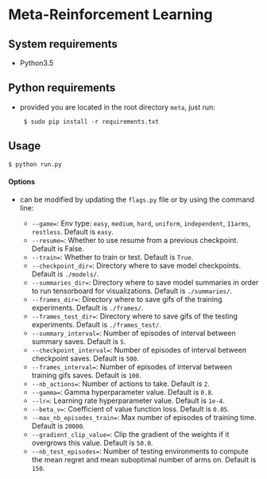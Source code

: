 # Meta-Reinforcement Learning

## System requirements

 - Python3.5

## Python requirements

 - provided you are located in the root directory ```meta```, just run:

        $ sudo pip install -r requirements.txt

## Usage

    $ python run.py

#### Options

- can be modified by updating the ```flags.py``` file or by using the command line:

    * ```--game=```:  Env type: ```easy```, ```medium```, ```hard```, ```uniform```, ```independent```, ```11arms```, ```restless```. Default is ```easy```.
    * ```--resume=```:  Whether to use resume from a previous checkpoint. Default is False.
    * ```--train=```:  Whether to train or test. Default is ```True```.
    * ```--checkpoint_dir=```:  Directory where to save model checkpoints. Default is ```./models/```.
    * ```--summaries_dir=```:  Directory where to save model summaries in order to run tensorboard for visualizations. Default is ```./summaries/```.
    * ```--frames_dir=```:  Directory where to save gifs of the training experiments. Default is ```./frames/```.
    * ```--frames_test_dir=```:  Directory where to save gifs of the testing experiments. Default is ```./frames_test/```.
    * ```--summary_interval=```:  Number of episodes of interval between summary saves. Default is ```5```.
    * ```--checkpoint_interval=```:  Number of episodes of interval between checkpoint saves. Default is ```500```.
    * ```--frames_interval=```:  Number of episodes of interval between training gifs saves. Default is ```100```.
    * ```--nb_actions=```:  Number of actions to take. Default is ```2```.
    * ```--gamma=```:  Gamma hyperparameter value. Default is ```0.8```.
    * ```--lr=```:  Learning rate hyperparameter value. Default is ```1e-4```.
    * ```--beta_v=```:  Coefficient of value function loss. Default is ```0.05```.
    * ```--max_nb_episodes_train=```:  Max number of episodes of training time. Default is ```20000```.
    * ```--gradient_clip_value=```:  Clip the gradient of the weights if it overgrows this value. Default is ```50.0```.
    * ```--nb_test_episodes=```:  Number of testing environments to compute the mean regret and mean suboptimal number of arms on. Default is ```150```.


